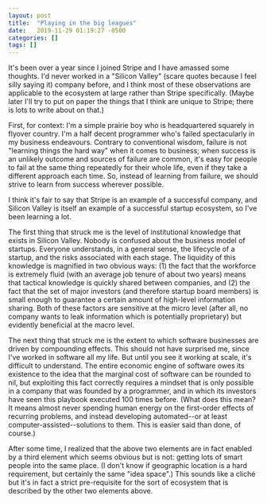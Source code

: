 ```yaml
---
layout: post
title:  "Playing in the big leagues"
date:   2019-11-29 01:19:27 -0500
categories: []
tags: []
---
```

It's been over a year since I joined Stripe and I have amassed some thoughts. I'd never worked in a "Silicon Valley" (scare quotes because I feel silly saying it) company before, and I think most of these observations are applicable to the ecosystem at large rather than Stripe specifically. (Maybe later I'll try to put on paper the things that I think are unique to Stripe; there is lots to write about on that.)

First, for context: I'm a simple prairie boy who is headquartered squarely in flyover country. I'm a half decent programmer who's failed spectacularly in my business endeavours. Contrary to conventional wisdom, failure is not "learning things the hard way" when it comes to business; when success is an unlikely outcome and sources of failure are common, it's easy for people to fail at the same thing repeatedly for their whole life, even if they take a different approach each time. So, instead of learning from failure, we should strive to learn from success wherever possible.

I think it's fair to say that Stripe is an example of a successful company, and Silicon Valley is itself an example of a successful startup ecosystem, so I've been learning a lot.

The first thing that struck me is the level of institutional knowledge that exists in Silicon Valley. Nobody is confused about the business model of startups. Everyone understands, in a general sense, the lifecycle of a startup, and the risks associated with each stage. The liquidity of this knowledge is magnified in two obvious ways: (1) the fact that the workforce is extremely fluid (with an average job tenure of about two years) means that tactical knowledge is quickly shared between companies, and (2) the fact that the set of major investors (and therefore startup board members) is small enough to guarantee a certain amount of high-level information sharing. Both of these factors are sensitive at the micro level (after all, no company wants to leak information which is potentially proprietary) but evidently beneficial at the macro level.

The next thing that struck me is the extent to which software businesses are driven by compounding effects. This should not have surprised me, since I've worked in software all my life. But until you see it working at scale, it's difficult to understand. The entire economic engine of software owes its existence to the idea that the marginal cost of software can be rounded to nil, but exploiting this fact correctly requires a mindset that is only possible in a company that was founded by a programmer, and in which its investors have seen this playbook executed 100 times before. (What does this mean? It means almost never spending human energy on the first-order effects of recurring problems, and instead developing automated--or at least computer-assisted--solutions to them. This is easier said than done, of course.)

After some time, I realized that the above two elements are in fact enabled by a third element which seems obvious but is not: getting lots of smart people into the same place. (I don't know if geographic location is a hard requirement, but certainly the same "idea space".) This sounds like a cliché but it's in fact a strict pre-requisite for the sort of ecosystem that is described by the other two elements above.
